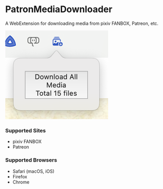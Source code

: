 # PatronMediaDownloader

A WebExtension for downloading media from pixiv FANBOX, Patreon, etc.

![Preview](./preview.png)

### Supported Sites

- pixiv FANBOX
- Patreon

### Supported Browsers

- Safari (macOS, iOS)
- Firefox
- Chrome
